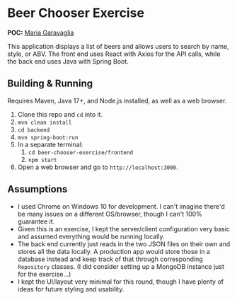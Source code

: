 # Beer Chooser Exercise

**POC:** [Maria Garavaglia](mailto:maria.renie.garavaglia@gmail.com)

This application displays a list of beers and allows users to search by name, style, or ABV. The front end uses React with Axios for the API calls, while the back end uses Java with Spring Boot.

## Building & Running

Requires Maven, Java 17+, and Node.js installed, as well as a web browser.

1. Clone this repo and `cd` into it.
2. `mvn clean install`
3. `cd backend`
4. `mvn spring-boot:run`
5. In a separate terminal:
    1. `cd beer-chooser-exercise/frontend`
    2. `npm start`
6. Open a web browser and go to `http://localhost:3000`.

## Assumptions

* I used Chrome on Windows 10 for development. I can't imagine there'd be many issues on a different OS/browser, though I can't 100% guarantee it.
* Given this is an exercise, I kept the server/client configuration very basic and assumed everything would be running locally.
* The back end currently just reads in the two JSON files on their own and stores all the data locally. A production app would store those in a database instead and keep track of that through corresponding `Repository` classes. (I did consider setting up a MongoDB instance just for the exercise...)
* I kept the UI/layout very minimal for this round, though I have plenty of ideas for future styling and usability.
